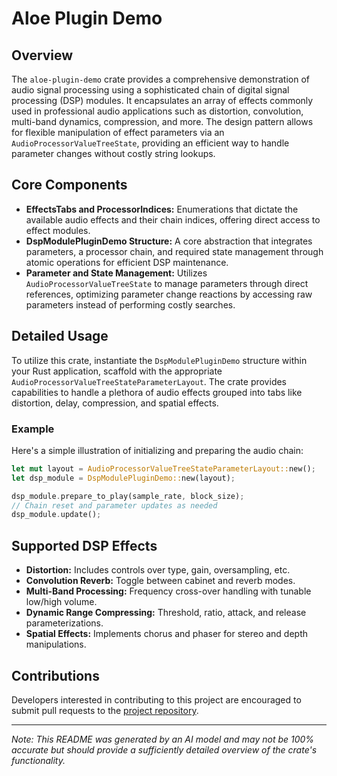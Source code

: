 # Aloe Plugin Demo

## Overview

The `aloe-plugin-demo` crate provides a comprehensive demonstration of audio signal processing using a sophisticated chain of digital signal processing (DSP) modules. It encapsulates an array of effects commonly used in professional audio applications such as distortion, convolution, multi-band dynamics, compression, and more. The design pattern allows for flexible manipulation of effect parameters via an `AudioProcessorValueTreeState`, providing an efficient way to handle parameter changes without costly string lookups.

## Core Components
- **EffectsTabs and ProcessorIndices:** Enumerations that dictate the available audio effects and their chain indices, offering direct access to effect modules.
- **DspModulePluginDemo Structure:** A core abstraction that integrates parameters, a processor chain, and required state management through atomic operations for efficient DSP maintenance.
- **Parameter and State Management:** Utilizes `AudioProcessorValueTreeState` to manage parameters through direct references, optimizing parameter change reactions by accessing raw parameters instead of performing costly searches.

## Detailed Usage

To utilize this crate, instantiate the `DspModulePluginDemo` structure within your Rust application, scaffold with the appropriate `AudioProcessorValueTreeStateParameterLayout`. The crate provides capabilities to handle a plethora of audio effects grouped into tabs like distortion, delay, compression, and spatial effects.

### Example
Here's a simple illustration of initializing and preparing the audio chain:

```rust
let mut layout = AudioProcessorValueTreeStateParameterLayout::new();
let dsp_module = DspModulePluginDemo::new(layout);

dsp_module.prepare_to_play(sample_rate, block_size);
// Chain reset and parameter updates as needed
dsp_module.update();
```

## Supported DSP Effects
- **Distortion:** Includes controls over type, gain, oversampling, etc.
- **Convolution Reverb:** Toggle between cabinet and reverb modes.
- **Multi-Band Processing:** Frequency cross-over handling with tunable low/high volume.
- **Dynamic Range Compressing:** Threshold, ratio, attack, and release parameterizations.
- **Spatial Effects:** Implements chorus and phaser for stereo and depth manipulations.

## Contributions
Developers interested in contributing to this project are encouraged to submit pull requests to the [project repository](https://github.com/klebs6/aloe-rs).

---

*Note: This README was generated by an AI model and may not be 100% accurate but should provide a sufficiently detailed overview of the crate's functionality.*